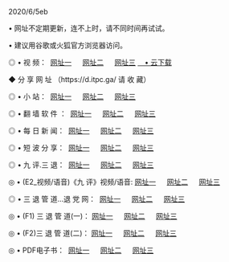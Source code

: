 <p>2020/6/5eb
<p>• 网址不定期更新，连不上时，请不同时间再试试。
<p>• 建议用谷歌或火狐官方浏览器访问。
<p>◎ • 视 频： 
<a href="http://hzf.lexmarktr.com/" target="_blank">网址一</a> 　 
<a href="http://hsa.lexmarktr.com/" target="_blank">网址二</a> 　 
<a href="http://hwz.lexmarktr.com/b.html" target="_blank">网址三</a>
<a href="https://yadi.sk/d/d0sUeAOpal3njw" target="_wblank">　• 云下载 </a></p>
<p>◆ 分 享 网 址 （https://d.itpc.ga/ 请 收 藏） </p>

<p>◎ • 小 站：  
<a href="http://hzd.lexmarktr.com/f.html" target="_blank">网址一</a> 　 
<a href="http://hsa.lexmarktr.com/h.html" target="_blank">网址二</a> 　 
<a href="http://hwz.lexmarktr.com/k/" target="_blank">网址三</a></p>
<p>◎ • 翻 墙 软 件 ：  
<a href="http://hzd.lexmarktr.com/ff/" target="_blank">网址一</a> 　 
<a href="http://hsa.lexmarktr.com/s/read/a1_nd.html" target="_blank">网址二</a> 　 
<a href="http://hwz.lexmarktr.com/ff/index.html" target="_blank">网址三</a></p>
<p>◎ • 每 日 新 闻：  
<a href="http://hzd.lexmarktr.com/day/" target="_blank">网址一</a> 　 
<a href="http://hsa.lexmarktr.com/day/" target="_blank">网址二</a> 　 
<a href="http://hwz.lexmarktr.com/day/index.html" target="_blank">网址三</a></p>
<p>◎ • 短 波 分 享：  
<a href="http://hzd.lexmarktr.com/h/" target="_blank">网址一</a> 　 
<a href="http://hsa.lexmarktr.com/h/" target="_blank">网址二</a> 　 
<a href="http://hwz.lexmarktr.com/h/index.html" target="_blank">网址三</a></p>
<p>◎ • 九 评.三 退：  
<a href="http://hzd.lexmarktr.com/t/" target="_blank">网址一</a> 　 
<a href="http://hsa.lexmarktr.com/v2/index.html" target="_blank">网址二</a> 　 
<a href="http://hwz.lexmarktr.com/tt/index.html" target="_blank">网址三</a> 　</p>
<p>◎ • (E2_视频/语音)《九 评》视频/语音: 
<a href="http://hzd.lexmarktr.com/7738.html" target="_blank">网址一</a> 　 
<a href="http://hsa.lexmarktr.com/7614.html" target="_blank">网址二</a> 　 
<a href="http://hwz.lexmarktr.com/7633.html" target="_blank">网址三</a></p>
<p>◎ • 三 退 管 道...退 党 网：  
<a href="http://hzd.lexmarktr.com/go/td1.html" target="_blank">网址一</a> 　 
<a href="http://hsa.lexmarktr.com/go/td2.html" target="_blank">网址二</a> 　 
<a href="http://hwz.lexmarktr.com/go/td3.html" target="_blank">网址三</a></p>
<p>◎ • (F1) 三 退 管 道(一)： 
<a href="http://hzd.lexmarktr.com/dd/" target="_blank">网址一</a> 　 
<a href="http://hsa.lexmarktr.com/s/read/a1_tdx.html" target="_blank">网址二</a> 　 
<a href="http://hwz.lexmarktr.com/dd/" target="_blank">网址三</a></p>
<p>◎ • (F2)三 退 管 道(二)： 
<a href="http://hwz.lexmarktr.com/d/" target="_blank">网址一</a> 　 
<a href="http://hzd.lexmarktr.com/d/index.html" target="_blank">网址二</a> 　 
<a href="http://hsa.lexmarktr.com/d/" target="_blank">网址三</a></p>
<p>◎ • PDF电子书：  
<a href="http://hzd.lexmarktr.com/p/" target="_blank">网址一</a> 　 
<a href="http://hsa.lexmarktr.com/p/index.html" target="_blank">网址二</a> 　 
<a href="http://hwz.lexmarktr.com/p/" target="_blank">网址三</a></p>
